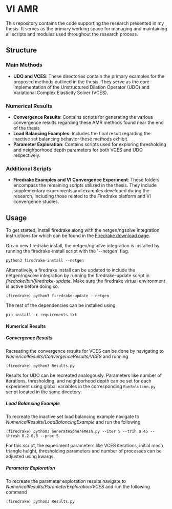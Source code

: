 # VI AMR

This repository contains the code supporting the research presented in my thesis. It serves as the primary working space for managing and maintaining all scripts and modules used throughout the research process.

## Structure

### Main Methods

- **UDO and VCES**: These directories contain the primary examples for the proposed methods outlined in the thesis. They serve as the core implementation of the Unstructured Dilation Operator (UDO) and Variational Complex Elasticity Solver (VCES).

### Numerical Results

- **Convergence Results**: Contains scripts for generating the various convergence results regarding these AMR methods found near the end of the thesis
- **Load Balancing Examples**: Includes the final result regarding the inactive set balancing behavior these methods exhibit.
- **Parameter Exploration**: Contains scripts used for exploring thresholding and neighborhood depth parameters for both VCES and UDO respectively.

### Additional Scripts

- **Firedrake Examples and VI Convergence Experiment**: These folders encompass the remaining scripts utilized in the thesis. They include supplementary experiments and examples developed during the research, including those related to the Firedrake platform and VI convergence studies.

## Usage

To get started, install firedrake along with the netgen/ngsolve integration instructions for which can be found in the [Firedrake download page](https://www.firedrakeproject.org/firedrake/download.html).

On an new firedrake install, the netgen/ngsolve integration is installed by running the firedrake-install script with the '--netgen' flag.

```
python3 firedrake-install --netgen
```

Alternatively, a firedrake install can be updated to include the netgen/ngsolve integration by running the firedrake-update script in _firedrake/bin/firedrake-update_. Make sure the firedrake virtual environment is active before doing so.

```
(firedrake) python3 firedrake-update --netgen
```

The rest of the dependencies can be installed using

```
pip install -r requirements.txt
```

#### Numerical Results

##### Convergence Results

Recreating the convergence results for VCES can be done by navigating to _NumericalResults/ConvergenceResults/VCES_ and running

```
(firedrake) python3 Results.py
```

Results for UDO can be recreated analogously. Parameters like number of iterations, thresholding, and neighborhood depth can be set for each experiment using global variables in the corresponding `RunSolution.py` script located in the same directory.

##### Load Balancing Example

To recreate the inactive set load balancing example navigate to _NumericalResults/LoadBalancingExample_ and run the following

```
(firedrake) python3 GenerateSphereMesh.py --iter 5 --trih 0.45 --thresh 0.2 0.8 --proc 5
```

For this script, the experiment parameters like VCES iterations, initial mesh triangle height, thresholding parameters and number of processes can be adjusted using kwargs.

##### Parameter Exploration

To recreate the parameter exploration results navigate to _NumericalResults/ParameterExploration/VCES_ and run the following command

```
(firedrake) python3 Results.py
```
